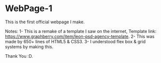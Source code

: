 # WebPage-1
This is the first official webpage I make.

Notes: 
1- This is a remake of a template I saw on the internet, Template link: https://www.graphberry.com/item/leon-psd-agency-template.
2- This was made by 650+ lines of HTML5 & CSS3.
3- I understood flex box & grid systems by making this.

Thank You :D.
